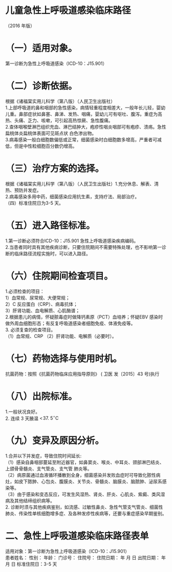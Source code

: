 # 儿童急性上呼吸道感染临床路径  
（2016 年版）  
# （一）适用对象。  
第一诊断为急性上呼吸道感染（ICD-10：J15.901）  
# （二）诊断依据。  
根据《诸福棠实用儿科学（第八版）（人民卫生出版社）  
1.上部呼吸道的鼻和咽部的急性感染，病情轻重程度相差大，一般年长儿轻，婴幼儿重。鼻部症状如鼻塞、鼻涕、发热、咽痛，婴幼儿可有呕吐、腹泻。重症为高热、头痛、乏力、咳嗽，可引起高热惊厥、急性腹痛。  
2.查体咽喉壁淋巴组织充血、淋巴结肿大，疱疹性咽炎咽部可有疱疹、溃疡。急性扁桃体炎扁桃体表面可见斑点状 白色渗出物。  
3.病毒感染一般白细胞数偏低或正常，细菌感染时白细胞数多增高，严重者可减低，但是中性粒细胞百分数仍增高。  
# （三）治疗方案的选择。  
根据《诸福棠实用儿科学（第八版）（人民卫生出版社）1.充分休息、解表、清热、预防并发症。  
2.病毒感染多用中药，细菌感染应用抗生素，支持疗法、局部治疗。  
（四）标准住院日为3-5 天。  
# （五）进入路径标准。  
1.第一诊断必须符合ICD-10：J15.901 急性上呼吸道感染疾病编码。  
2.当患者同时具有其他疾病诊断，只要住院期间不需要特殊处理，也不影响第一诊断的临床路径流程实施时，可以进入路径。  
# （六）住院期间检查项目。  
1.必须检查的项目：  
1）血常规、尿常规、大便常规；  
2）C 反应蛋白（CRP）、病毒抗体；  
3）肝肾功能、血电解质、心肌酶谱；  
2.根据患儿的病情，怀疑脓毒症时做降钙素原（PCT）血培养；怀疑EBV 感染时做外周血细胞形态；有反复呼吸道感染者细胞免疫、体液免疫等。  
3. 必须复查的检查项目。  
（1）血常规、CRP （2）肝肾功能、电解质（必要时）。  
# （七）药物选择与使用时机。  
抗菌药物：按照《抗菌药物临床应用指导原则》 ( 卫医 发〔2015〕43 号)执行  
# （八）出院标准。  
1.一般状况良好。  
2. 连续 3 天腋温 $<\!37.~5^{\circ}\mathrm{C}$  
# （九）变异及原因分析。  
1.合并以下并发症，导致住院时间延长:  
（1）感染自鼻咽部蔓延至附近器官，如鼻窦炎、喉炎、中耳炎、颈部淋巴结炎、上颌骨骨髓炎、支气管炎、支气管 肺炎等。  
（2）病原菌通过血液循环播散到全身，细菌感染并发败血症时可导致化脓性病灶，如皮下脓肿、心包炎、腹膜炎、关节炎、骨髓炎、脑膜炎、脑脓肿、泌尿系感染等。  
（3）由于感染和变态反应，可发生风湿热、肾炎、肝炎、心肌炎、紫癜、类风湿病及其他结缔组织病等。  
2. 诊断时须与其他疾病鉴别，如流感、过敏性鼻炎、急性气管支气管炎、细菌性肺炎、传染性单核细胞增多症、及各种发疹性疾病等，还要与重症感染早期鉴别。  
# 二、急性上呼吸道感染临床路径表单  
适用对象：第一诊断为急性上呼吸道感染（ICD-10：J15.901）  
患者姓名：           性别：    年龄：    门诊号：        住院号：         住院日期：     年   月   日  出院日期：     年    月   日   标准住院日：3-5 天  

